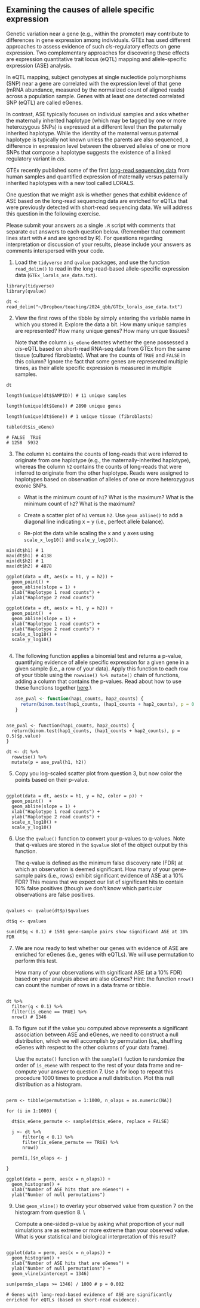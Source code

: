 ## Examining the causes of allele specific expression

Genetic variation near a gene (e.g., within the promoter) may contribute to differences in gene expression among individuals. GTEx has used different approaches to assess evidence of such *cis*-regulatory effects on gene expression. Two complementary approaches for discovering these effects are expression quantitative trait locus (eQTL) mapping and allele-specific expression (ASE) analysis.

In eQTL mapping, subject genotypes at single nucleotide polymorphisms (SNP) near a gene are correlated with the expression level of that gene (mRNA abundance, measured by the normalized count of aligned reads) across a population sample. Genes with at least one detected correlated SNP (eQTL) are called eGenes.

In contrast, ASE typically focuses on individual samples and asks whether the maternally inherited haplotype (which may be tagged by one or more heterozygous SNPs) is expressed at a different level than the paternally inherited haplotype. While the identity of the maternal versus paternal haplotype is typically not known unless the parents are also sequenced, a difference in expression level between the observed alleles of one or more SNPs that compose a haplotype suggests the existence of a linked regulatory variant in *cis*.

GTEx recently published some of the first [long-read sequencing data](https://gtexportal.org/home/downloads/adult-gtex/long_read_data) from human samples and quantified expression of maternally versus paternally inherited haplotypes with a new tool called LORALS.

One question that we might ask is whether genes that exhibit evidence of ASE based on the long-read sequencing data are enriched for eQTLs that were previously detected with short-read sequencing data. We will address this question in the following exercise.

Please submit your answers as a single `.R` script with comments that separate out answers to each question below. (Remember that comment lines start with `#` and are ignored by R). For questions regarding interpretation or discussion of your results, please include your answers as comments interspersed with your code.

1.  Load the `tidyverse` and `qvalue` packages, and use the function `read_delim()` to read in the long-read-based allele-specific expression data (`GTEx_lorals_ase_data.txt`).

```{r}
library(tidyverse)
library(qvalue)

dt <- read_delim("~/Dropbox/teaching/2024_qbb/GTEx_lorals_ase_data.txt")
```

2.  View the first rows of the tibble by simply entering the variable name in which you stored it. Explore the data a bit. How many unique samples are represented? How many unique genes? How many unique tissues?

    Note that the column `is_eGene` denotes whether the gene possessed a *cis*-eQTL based on short-read RNA-seq data from GTEx from the same tissue (cultured fibroblasts). What are the counts of `TRUE` and `FALSE` in this column? Ignore the fact that some genes are represented multiple times, as their allele specific expression is measured in multiple samples.

```{r}
dt

length(unique(dt$SAMPID)) # 11 unique samples

length(unique(dt$Gene)) # 2890 unique genes

length(unique(dt$Gene)) # 1 unique tissue (fibroblasts)

table(dt$is_eGene)

# FALSE  TRUE 
# 1258  5932 

```

3.  The column `h1` contains the counts of long-reads that were inferred to originate from one haplotype (e.g., the maternally-inherited haplotype), whereas the column `h2` contains the counts of long-reads that were inferred to originate from the other haplotype. Reads were assigned to haplotypes based on observation of alleles of one or more heterozygous exonic SNPs.
    -   What is the minimum count of `h1`? What is the maximum? What is the minimum count of `h2`? What is the maximum?

    -   Create a scatter plot of `h1` versus `h2`. Use `geom_abline()` to add a diagonal line indicating x = y (i.e., perfect allele balance).

    -   Re-plot the data while scaling the x and y axes using `scale_x_log10()` and `scale_y_log10()`.

```{r}
min(dt$h1) # 1
max(dt$h1) # 4138
min(dt$h2) # 1
max(dt$h2) # 4878

ggplot(data = dt, aes(x = h1, y = h2)) +
  geom_point() +
  geom_abline(slope = 1) +
  xlab("Haplotype 1 read counts") +
  ylab("Haplotype 2 read counts")
  
ggplot(data = dt, aes(x = h1, y = h2)) +
  geom_point()  +
  geom_abline(slope = 1) +
  xlab("Haplotype 1 read counts") +
  ylab("Haplotype 2 read counts") +
  scale_x_log10() +
  scale_y_log10()
  
```

4.  The following function applies a binomial test and returns a p-value, quantifying evidence of allele specific expression for a given gene in a given sample (i.e., a row of your data). Apply this function to each row of your tibble using the `rowwise() %>% mutate()` chain of functions, adding a column that contains the p-values. Read about how to use these functions together [here](https://dplyr.tidyverse.org/articles/rowwise.html).\

    ``` R
    ase_pval <- function(hap1_counts, hap2_counts) {   
      return(binom.test(hap1_counts, (hap1_counts + hap2_counts), p = 0.5)$p.value) 
    }
    ```

```{r}

ase_pval <- function(hap1_counts, hap2_counts) {   
  return(binom.test(hap1_counts, (hap1_counts + hap2_counts), p = 0.5)$p.value) 
}

dt <- dt %>%
  rowwise() %>%
  mutate(p = ase_pval(h1, h2))
```

5.  Copy you log-scaled scatter plot from question 3, but now color the points based on their p-value.

```{r}

ggplot(data = dt, aes(x = h1, y = h2, color = p)) +
  geom_point()  +
  geom_abline(slope = 1) +
  xlab("Haplotype 1 read counts") +
  ylab("Haplotype 2 read counts") +
  scale_x_log10() +
  scale_y_log10()

```

6.  Use the `qvalue()` function to convert your p-values to q-values. Note that q-values are stored in the `$qvalue` slot of the object output by this function.

    The q-value is defined as the minimum false discovery rate (FDR) at which an observation is deemed significant. How many of your gene-sample pairs (i.e., rows) exhibit significant evidence of ASE at a 10% FDR? This means that we expect our list of significant hits to contain 10% false positives (though we don't know which particular observations are false positives.

```{r}

qvalues <- qvalue(dt$p)$qvalues

dt$q <- qvalues

sum(dt$q < 0.1) # 1591 gene-sample pairs show significant ASE at 10% FDR

```

7.  We are now ready to test whether our genes with evidence of ASE are enriched for eGenes (i.e., genes with eQTLs). We will use permutation to perform this test.

    How many of your observations with significant ASE (at a 10% FDR) based on your analysis above are also eGenes? Hint: the function `nrow()` can count the number of rows in a data frame or tibble.

```{r}

dt %>%
  filter(q < 0.1) %>%
  filter(is_eGene == TRUE) %>%
  nrow() # 1346

```

8.  To figure out if the value you computed above represents a significant association between ASE and eGenes, we need to construct a null distribution, which we will accomplish by permutation (i.e., shuffling eGenes with respect to the other columns of your data frame).

    Use the `mutate()` function with the `sample()` fuction to randomize the order of `is_eGene` with respect to the rest of your data frame and re-compute your answer to question 7. Use a for loop to repeat this procedure 1000 times to produce a null distribution. Plot this null distribution as a histogram.

```{r}

perm <- tibble(permutation = 1:1000, n_olaps = as.numeric(NA))

for (i in 1:1000) {

  dt$is_eGene_permute <- sample(dt$is_eGene, replace = FALSE)
  
  j <- dt %>%
      filter(q < 0.1) %>%
      filter(is_eGene_permute == TRUE) %>%
      nrow()
  
  perm[i,]$n_olaps <- j
  
}

ggplot(data = perm, aes(x = n_olaps)) +
  geom_histogram() +
  xlab("Number of ASE hits that are eGenes") +
  ylab("Number of null permutations")

```

9.  Use `geom_vline()` to overlay your observed value from question 7 on the histogram from question 8. \

    Compute a one-sided p-value by asking what proportion of your null simulations are as extreme or more extreme than your observed value. What is your statistical and biological interpretation of this result?

```{r}

ggplot(data = perm, aes(x = n_olaps)) +
  geom_histogram() +
  xlab("Number of ASE hits that are eGenes") +
  ylab("Number of null permutations") +
  geom_vline(xintercept = 1346)

sum(perm$n_olaps >= 1346) / 1000 # p = 0.002

# Genes with long-read-based evidence of ASE are significantly enriched for eQTLs (based on short-read evidence).

```
